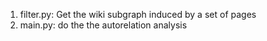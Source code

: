 1. filter.py:	Get the wiki subgraph induced by a set of pages
2. main.py: do the the autorelation analysis

